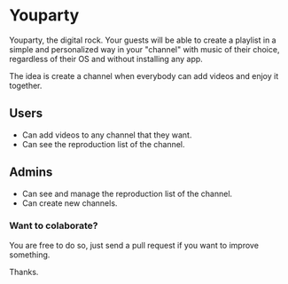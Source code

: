 # Youparty

Youparty, the digital rock. Your guests will be able to create a playlist in a simple and personalized way in your "channel" with music of their choice, regardless of their OS and without installing any app.

The idea is create a channel when everybody can add videos and enjoy it together.

## Users

- Can add  videos to any channel that they want.
- Can see the reproduction list of the channel.

## Admins

- Can see and manage the reproduction list of the channel.
- Can create new channels.

### Want to colaborate?

You are free to do so, just send a pull request if you want to improve something. 

Thanks.
